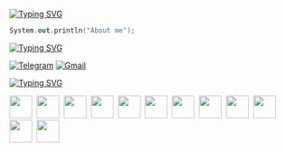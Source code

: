[![Typing SVG](https://readme-typing-svg.herokuapp.com?color=%2336BCF7&lines=Hi,+I’m+backend+developer)](https://git.io/typing-svg) 
```kotlin
System.out.println("About me");
```
[![Typing SVG](https://readme-typing-svg.herokuapp.com?color=%2336BCF7&lines=Contacts)](https://git.io/typing-svg)
<p dir="auto"><a href="https://t.me/adevel" rel="nofollow"><img src="https://camo.githubusercontent.com/afaa74bcd8ebafeffb8c818bfa55e4b4923498b32ccbb1189fcc170fd43b490c/68747470733a2f2f696d672e736869656c64732e696f2f62616467652f54656c656772616d2d3243413545303f7374796c653d666f722d7468652d6261646765266c6f676f3d74656c656772616d266c6f676f436f6c6f723d7768697465" alt="Telegram" data-canonical-src="https://img.shields.io/badge/Telegram-2CA5E0?style=for-the-badge&amp;logo=telegram&amp;logoColor=white" style="max-width: 100%;"></a>
<a href="mailto:adevvv@bk.ru"><img src="https://camo.githubusercontent.com/81e9bd7225cfe2313101e2df8cc8d55eaf603816249f8bb8af2f953af6dc07f7/68747470733a2f2f696d672e736869656c64732e696f2f62616467652f656d61696c2d4431343833363f7374796c653d666f722d7468652d6261646765266c6f676f3d676d61696c266c6f676f436f6c6f723d7768697465" alt="Gmail" data-canonical-src="https://img.shields.io/badge/email-D14836?style=for-the-badge&amp;logo=gmail&amp;logoColor=white" style="max-width: 100%;"></a>

[![Typing SVG](https://readme-typing-svg.herokuapp.com?color=%2336BCF7&lines=My+tech+stack)](https://git.io/typing-svg)

<img src="https://cdn.jsdelivr.net/gh/devicons/devicon@latest/icons/java/java-original.svg" width="40" height="40"/>&nbsp;
<img src="https://cdn.jsdelivr.net/gh/devicons/devicon@latest/icons/kotlin/kotlin-original.svg" width="40" height="40"/>&nbsp;
<img src="https://cdn.jsdelivr.net/gh/devicons/devicon@latest/icons/intellij/intellij-original.svg" width="40" height="40"/>&nbsp;
<img src="https://cdn.jsdelivr.net/gh/devicons/devicon@latest/icons/androidstudio/androidstudio-original.svg" width="40" height="40"/>&nbsp;
<img src="https://cdn.jsdelivr.net/gh/devicons/devicon@latest/icons/spring/spring-original.svg" width="40" height="40"/>&nbsp;
<img src="https://cdn.jsdelivr.net/gh/devicons/devicon@latest/icons/postgresql/postgresql-original.svg" width="40" height="40"/>&nbsp;
<img src="https://cdn.jsdelivr.net/gh/devicons/devicon@latest/icons/redis/redis-original.svg" width="40" height="40"/>&nbsp;
<img src="https://cdn.jsdelivr.net/gh/devicons/devicon@latest/icons/docker/docker-original.svg" width="40" height="40"/>&nbsp;
<img src="https://cdn.jsdelivr.net/gh/devicons/devicon@latest/icons/kubernetes/kubernetes-original.svg" width="40" height="40"/>&nbsp;
<img src="https://cdn.jsdelivr.net/gh/devicons/devicon@latest/icons/apachekafka/apachekafka-original.svg" width="40" height="40"/>&nbsp;
<img src="https://cdn.jsdelivr.net/gh/devicons/devicon@latest/icons/git/git-original.svg" width="40" height="40"/>&nbsp;
<img src="https://cdn.jsdelivr.net/gh/devicons/devicon@latest/icons/linux/linux-original.svg" width="40" height="40"/>&nbsp;

